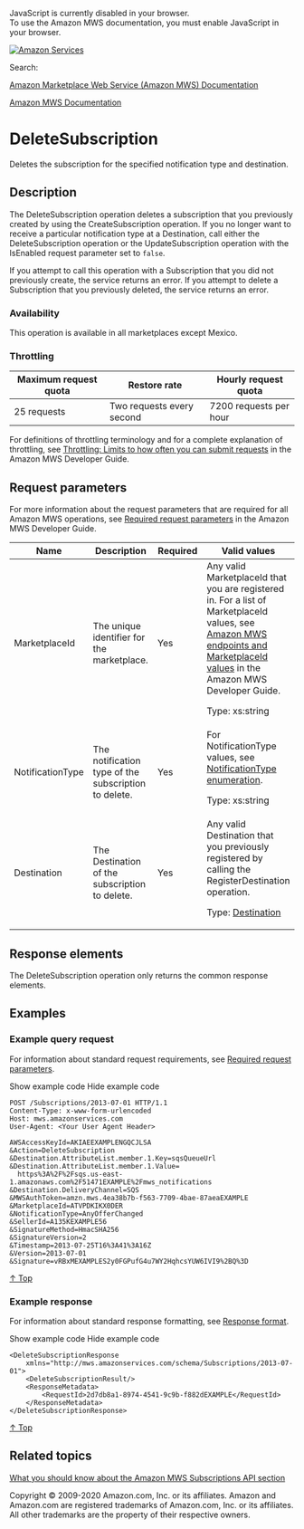 <div id="MWSDX_noscript">

JavaScript is currently disabled in your browser.  
To use the Amazon MWS documentation, you must enable JavaScript in your
browser.

</div>

<div id="MWSDX_divtop">

[![Amazon
Services](https://images-na.ssl-images-amazon.com/images/G/08/mwsportal/fr_FR/amazonservices.gif "Amazon Services")](http://services.amazon.fr)

<div id="MWSDX_search">

<span id="MWSDX_searchlbl">Search:</span>

</div>

  
<span id="MWSDX_titlebar">[Amazon Marketplace Web Service (Amazon MWS)
Documentation](https://developer.amazonservices.fr/gp/mws/docs.html)</span>

</div>

<div id="MWSDX_divbottom">

<div id="MWSDX_divleft">

<div id="MWSDX_toc">

</div>

</div>

<div id="MWSDX_divright">

<div id="MWSDX_content">

<span id="MWSDX_breadcrumbs">[Amazon MWS
Documentation](https://developer.amazonservices.fr/gp/mws/docs.html)</span>

<div id="Subscriptions_DeleteSubscription" class="nested0">

# DeleteSubscription

<span class="ph">Deletes the subscription for the specified notification
type and destination.</span>

<div id="Description" class="topic concept nested1">

## Description

<div class="body conbody">

The <span class="keyword apiname">DeleteSubscription</span> operation
deletes a subscription that you previously created by using the <span
class="keyword apiname">CreateSubscription</span> operation. If you no
longer want to receive a particular notification type at a <span
class="keyword parmname">Destination</span>, call either the <span
class="keyword apiname">DeleteSubscription</span> operation or the <span
class="keyword apiname">UpdateSubscription</span> operation with the
<span class="keyword parmname">IsEnabled</span> request parameter set to
`false`.

If you attempt to call this operation with a <span
class="keyword parmname">Subscription</span> that you did not previously
create, the service returns an error. If you attempt to delete a <span
class="keyword parmname">Subscription</span> that you previously
deleted, the service returns an error.

<div class="section">

### Availability

This operation is available in all marketplaces except Mexico.

</div>

<div class="section">

### Throttling

<div class="tablenoborder">

| Maximum request quota | Restore rate              | Hourly request quota   |
|-----------------------|---------------------------|------------------------|
| 25 requests           | Two requests every second | 7200 requests per hour |

</div>

For definitions of throttling terminology and for a complete explanation
of throttling, see
<a href="../dev_guide/DG_Throttling.md" class="xref">Throttling: Limits to how often you can submit requests</a>
in the <span class="ph">Amazon MWS Developer Guide</span>.

</div>

</div>

</div>

<div id="RequestParameters" class="topic reference nested1">

## Request parameters

<div class="body refbody">

<div class="section">

<span class="ph">For more information about the request parameters that
are required for all <span class="ph">Amazon MWS</span> operations, see
<a href="../dev_guide/DG_RequiredRequestParameters.md" class="xref">Required request parameters</a>
in the <span class="ph">Amazon MWS Developer Guide</span>.</span>

</div>

<div class="tablenoborder">

<table class="table" data-cellpadding="4" data-cellspacing="0" data-summary="" data-frame="border" data-border="1" data-rules="all">
<colgroup>
<col style="width: 25%" />
<col style="width: 25%" />
<col style="width: 25%" />
<col style="width: 25%" />
</colgroup>
<thead class="thead" data-align="left">
<tr class="header row">
<th id="d319541e191" class="entry" data-valign="top" width="28.57142857142857%">Name</th>
<th id="d319541e194" class="entry" data-valign="top" width="28.57142857142857%">Description</th>
<th id="d319541e197" class="entry" data-valign="top" width="14.285714285714285%">Required</th>
<th id="d319541e200" class="entry" data-valign="top" width="28.57142857142857%">Valid values</th>
</tr>
</thead>
<tbody class="tbody">
<tr class="odd row">
<td class="entry" data-valign="top" width="28.57142857142857%" headers="d319541e191 "><span class="keyword parmname">MarketplaceId</span></td>
<td class="entry" data-valign="top" width="28.57142857142857%" headers="d319541e194 ">The unique identifier for the marketplace.</td>
<td class="entry" data-valign="top" width="14.285714285714285%" headers="d319541e197 ">Yes</td>
<td class="entry" data-valign="top" width="28.57142857142857%" headers="d319541e200 ">Any valid <span class="keyword parmname">MarketplaceId</span> that you are registered in. <span class="ph">For a list of <span class="keyword parmname">MarketplaceId</span> values, see <a href="../dev_guide/DG_Endpoints.md" class="xref">Amazon MWS endpoints and MarketplaceId values</a> in the <span class="ph">Amazon MWS Developer Guide</span>.</span>
<p><span class="ph">Type: xs:string</span></p></td>
</tr>
<tr class="even row">
<td class="entry" data-valign="top" width="28.57142857142857%" headers="d319541e191 "><span class="keyword parmname">NotificationType</span></td>
<td class="entry" data-valign="top" width="28.57142857142857%" headers="d319541e194 ">The notification type of the subscription to delete.</td>
<td class="entry" data-valign="top" width="14.285714285714285%" headers="d319541e197 ">Yes</td>
<td class="entry" data-valign="top" width="28.57142857142857%" headers="d319541e200 ">For <span class="keyword parmname">NotificationType</span> values, see <a href="Subscriptions_NotificationType.md" class="xref">NotificationType enumeration</a>.
<p><span class="ph">Type: xs:string</span></p></td>
</tr>
<tr class="odd row">
<td class="entry" data-valign="top" width="28.57142857142857%" headers="d319541e191 "><span class="keyword parmname">Destination</span></td>
<td class="entry" data-valign="top" width="28.57142857142857%" headers="d319541e194 ">The <span class="keyword parmname">Destination</span> of the subscription to delete.</td>
<td class="entry" data-valign="top" width="14.285714285714285%" headers="d319541e197 ">Yes</td>
<td class="entry" data-valign="top" width="28.57142857142857%" headers="d319541e200 ">Any valid <span class="keyword parmname">Destination</span> that you previously registered by calling the <span class="keyword apiname">RegisterDestination</span> operation.
<p>Type: <a href="Subscriptions_Datatypes.md#Destination" class="xref" title="A delivery channel that you create to receive notifications.">Destination</a></p></td>
</tr>
</tbody>
</table>

</div>

</div>

</div>

<div id="ResponseElements" class="topic reference nested1">

## Response elements

<div class="body refbody">

<div class="section">

The <span class="keyword apiname">DeleteSubscription</span> operation
only returns the common response elements.

</div>

</div>

</div>

<div id="Examples" class="topic reference nested1">

## Examples

<div class="body refbody">

<div class="section">

### Example query request

<span class="ph">For information about standard request requirements,
see
<a href="../dev_guide/DG_RequiredRequestParameters.md" class="xref">Required request parameters</a>.</span>

<span class="ph expander"> <span class="keyword parmname xshow">Show
example code</span> <span class="keyword parmname xhide">Hide example
code</span> </span>

<div class="sectiondiv content">

``` pre
POST /Subscriptions/2013-07-01 HTTP/1.1
Content-Type: x-www-form-urlencoded
Host: mws.amazonservices.com
User-Agent: <Your User Agent Header>

AWSAccessKeyId=AKIAEEXAMPLENGQCJLSA
&Action=DeleteSubscription
&Destination.AttributeList.member.1.Key=sqsQueueUrl
&Destination.AttributeList.member.1.Value=
  https%3A%2F%2Fsqs.us-east-1.amazonaws.com%2F51471EXAMPLE%2Fmws_notifications
&Destination.DeliveryChannel=SQS
&MWSAuthToken=amzn.mws.4ea38b7b-f563-7709-4bae-87aeaEXAMPLE
&MarketplaceId=ATVPDKIKX0DER
&NotificationType=AnyOfferChanged
&SellerId=A135KEXAMPLE56
&SignatureMethod=HmacSHA256
&SignatureVersion=2
&Timestamp=2013-07-25T16%3A41%3A16Z
&Version=2013-07-01
&Signature=vRBxMEXAMPLES2y0FGPufG4u7WY2HqhcsYUW6IVI9%2BQ%3D
```

<a href="#Examples" class="xref">↑ Top</a>

</div>

</div>

<div class="section">

### Example response

<span class="ph">For information about standard response formatting, see
<a href="../dev_guide/DG_ResponseFormat.md" class="xref">Response format</a>.</span>

<span class="ph expander"> <span class="keyword parmname xshow">Show
example code</span> <span class="keyword parmname xhide">Hide example
code</span> </span>

<div class="sectiondiv content">

``` pre
<DeleteSubscriptionResponse
    xmlns="http://mws.amazonservices.com/schema/Subscriptions/2013-07-01">
    <DeleteSubscriptionResult/>
    <ResponseMetadata>
        <RequestId>2d7db8a1-8974-4541-9c9b-f882dEXAMPLE</RequestId>
    </ResponseMetadata>
</DeleteSubscriptionResponse>
```

<a href="#Examples" class="xref">↑ Top</a>

</div>

</div>

</div>

</div>

<div id="RelatedTopics" class="topic nested1">

## Related topics

<div class="body">

<a href="../subscriptions/Subscriptions_Overview.md" class="xref">What you should know about the Amazon MWS Subscriptions API section</a>

</div>

</div>

</div>

<div id="MWSDX_footer">

Copyright © 2009-2020 Amazon.com, Inc. or its affiliates. Amazon and
Amazon.com are registered trademarks of Amazon.com, Inc. or its
affiliates. All other trademarks are the property of their respective
owners.

</div>

</div>

</div>

<div style="clear: both;">

</div>

</div>
